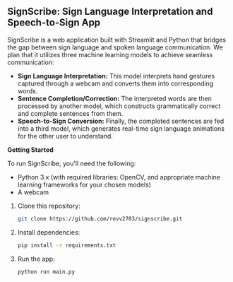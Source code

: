 ## SignScribe: Sign Language Interpretation and Speech-to-Sign App

SignScribe is a web application built with Streamlit and Python that bridges the gap between sign language and spoken language communication. We plan that it utilizes three machine learning models to achieve seamless communication:

* **Sign Language Interpretation:** This model interprets hand gestures captured through a webcam and converts them into corresponding words.
* **Sentence Completion/Correction:** The interpreted words are then processed by another model, which constructs grammatically correct and complete sentences from them.
* **Speech-to-Sign Conversion:** Finally, the completed sentences are fed into a third model, which generates real-time sign language animations for the other user to understand.

**Getting Started**

To run SignScribe, you'll need the following:

* Python 3.x (with required libraries: OpenCV, and appropriate machine learning frameworks for your chosen models)
* A webcam

1. Clone this repository:

   ```bash
   git clone https://github.com/revv2703/signscribe.git
   ```

2. Install dependencies:

   ```bash
   pip install -r requirements.txt
   ```

3. Run the app:

   ```bash
   python run main.py
   ```